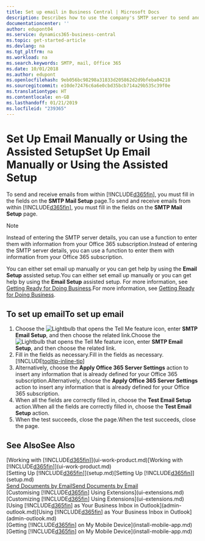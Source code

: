 ```yaml
---
title: Set up email in Business Central | Microsoft Docs
description: Describes how to use the company's SMTP server to send and receive email messages within Business Central, or alternatively how to use the email server settings created with the Office 365 subscription.
documentationcenter: ''
author: edupont04
ms.service: dynamics365-business-central
ms.topic: get-started-article
ms.devlang: na
ms.tgt_pltfrm: na
ms.workload: na
ms.search.keywords: SMTP, mail, Office 365
ms.date: 10/01/2018
ms.author: edupont
ms.openlocfilehash: 9eb056bc98298a31833d205862d2d9bfeba04218
ms.sourcegitcommit: e10de72476c6a6e0cbd35bcb714a29b535c39f0e
ms.translationtype: HT
ms.contentlocale: en-GB
ms.lasthandoff: 01/21/2019
ms.locfileid: "239365"
---
```

# <a name="set-up-email-manually-or-using-the-assisted-setup"></a><span data-ttu-id="dfbd9-103">Set Up Email Manually or Using the Assisted Setup</span><span class="sxs-lookup"><span data-stu-id="dfbd9-103">Set Up Email Manually or Using the Assisted Setup</span></span>
<span data-ttu-id="dfbd9-104">To send and receive emails from within [!INCLUDE[d365fin](includes/d365fin_md.md)], you must fill in the fields on the **SMTP Mail Setup** page.</span><span class="sxs-lookup"><span data-stu-id="dfbd9-104">To send and receive emails from within [!INCLUDE[d365fin](includes/d365fin_md.md)], you must fill in the fields on the **SMTP Mail Setup** page.</span></span>

> [!NOTE]  
>   <span data-ttu-id="dfbd9-105">Instead of entering the SMTP server details, you can use a function to enter them with information from your Office 365 subscription.</span><span class="sxs-lookup"><span data-stu-id="dfbd9-105">Instead of entering the SMTP server details, you can use a function to enter them with information from your Office 365 subscription.</span></span>

<span data-ttu-id="dfbd9-106">You can either set email up manually or you can get help by using the **Email Setup** assisted setup.</span><span class="sxs-lookup"><span data-stu-id="dfbd9-106">You can either set email up manually or you can get help by using the **Email Setup** assisted setup.</span></span> <span data-ttu-id="dfbd9-107">For more information, see [Getting Ready for Doing Business](ui-get-ready-business.md).</span><span class="sxs-lookup"><span data-stu-id="dfbd9-107">For more information, see [Getting Ready for Doing Business](ui-get-ready-business.md).</span></span>  

## <a name="to-set-up-email"></a><span data-ttu-id="dfbd9-108">To set up email</span><span class="sxs-lookup"><span data-stu-id="dfbd9-108">To set up email</span></span>
1. <span data-ttu-id="dfbd9-109">Choose the ![Lightbulb that opens the Tell Me feature](media/ui-search/search_small.png "Tell me what you want to do") icon, enter **SMTP Email Setup**, and then choose the related link.</span><span class="sxs-lookup"><span data-stu-id="dfbd9-109">Choose the ![Lightbulb that opens the Tell Me feature](media/ui-search/search_small.png "Tell me what you want to do") icon, enter **SMTP Email Setup**, and then choose the related link.</span></span>
2. <span data-ttu-id="dfbd9-110">Fill in the fields as necessary.</span><span class="sxs-lookup"><span data-stu-id="dfbd9-110">Fill in the fields as necessary.</span></span> [!INCLUDE[tooltip-inline-tip](includes/tooltip-inline-tip_md.md)]
3. <span data-ttu-id="dfbd9-111">Alternatively, choose the **Apply Office 365 Server Settings** action to insert any information that is already defined for your Office 365 subscription.</span><span class="sxs-lookup"><span data-stu-id="dfbd9-111">Alternatively, choose the **Apply Office 365 Server Settings** action to insert any information that is already defined for your Office 365 subscription.</span></span>
4. <span data-ttu-id="dfbd9-112">When all the fields are correctly filled in, choose the **Test Email Setup** action.</span><span class="sxs-lookup"><span data-stu-id="dfbd9-112">When all the fields are correctly filled in, choose the **Test Email Setup** action.</span></span>
5. <span data-ttu-id="dfbd9-113">When the test succeeds, close the page.</span><span class="sxs-lookup"><span data-stu-id="dfbd9-113">When the test succeeds, close the page.</span></span>

## <a name="see-also"></a><span data-ttu-id="dfbd9-114">See Also</span><span class="sxs-lookup"><span data-stu-id="dfbd9-114">See Also</span></span>  
<span data-ttu-id="dfbd9-115">[Working with [!INCLUDE[d365fin](includes/d365fin_md.md)]](ui-work-product.md)</span><span class="sxs-lookup"><span data-stu-id="dfbd9-115">[Working with [!INCLUDE[d365fin](includes/d365fin_md.md)]](ui-work-product.md)</span></span>  
<span data-ttu-id="dfbd9-116">[Setting Up [!INCLUDE[d365fin](includes/d365fin_md.md)]](setup.md)</span><span class="sxs-lookup"><span data-stu-id="dfbd9-116">[Setting Up [!INCLUDE[d365fin](includes/d365fin_md.md)]](setup.md)</span></span>  
[<span data-ttu-id="dfbd9-117">Send Documents by Email</span><span class="sxs-lookup"><span data-stu-id="dfbd9-117">Send Documents by Email</span></span>](ui-how-send-documents-email.md)  
<span data-ttu-id="dfbd9-118">[Customising [!INCLUDE[d365fin](includes/d365fin_md.md)] Using Extensions](ui-extensions.md)</span><span class="sxs-lookup"><span data-stu-id="dfbd9-118">[Customizing [!INCLUDE[d365fin](includes/d365fin_md.md)] Using Extensions](ui-extensions.md)</span></span>  
<span data-ttu-id="dfbd9-119">[Using [!INCLUDE[d365fin](includes/d365fin_md.md)] as Your Business Inbox in Outlook](admin-outlook.md)</span><span class="sxs-lookup"><span data-stu-id="dfbd9-119">[Using [!INCLUDE[d365fin](includes/d365fin_md.md)] as Your Business Inbox in Outlook](admin-outlook.md)</span></span>  
<span data-ttu-id="dfbd9-120">[Getting [!INCLUDE[d365fin](includes/d365fin_md.md)] on My Mobile Device](install-mobile-app.md)</span><span class="sxs-lookup"><span data-stu-id="dfbd9-120">[Getting [!INCLUDE[d365fin](includes/d365fin_md.md)] on My Mobile Device](install-mobile-app.md)</span></span>
